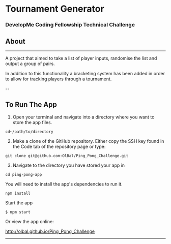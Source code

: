 # Tournament Generator
### DevelopMe Coding Fellowship Technical Challenge


## About

---

A project that aimed to take a list of player inputs, randomise the list and output a group of pairs.

In addition to this functionality a bracketing system has been added in order to allow for tracking players
through a tournament.

--

## To Run The App

1.  Open your terminal and navigate into a directory where you want to store the app files.

```
cd~/path/to/directory
```

2. Make a clone of the GitHub repository. Either copy the SSH key found in the Code tab of the repository page or type:

```
git clone git@github.com:OlBal/Ping_Pong_Challenge.git
```

3. Navigate to the directory you have stored your app in

```
cd ping-pong-app
```

You will need to install the app's dependencies to run it.

```
npm install
```

Start the app

```
$ npm start
```

Or view the app online:

http://olbal.github.io/Ping_Pong_Challenge

---

